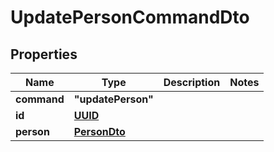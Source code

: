 

# UpdatePersonCommandDto

## Properties

Name | Type | Description | Notes
------------ | ------------- | ------------- | -------------
**command** | **"updatePerson"** |  | 
**id** | [**UUID**](UUID.md) |  | 
**person** | [**PersonDto**](PersonDto.md) |  | 



